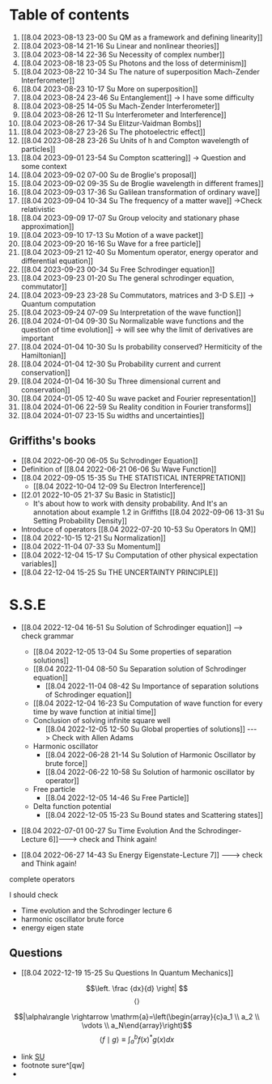 # Table of contents

1. [[8.04 2023-08-13 23-00 Su QM as a framework and defining linearity]]
2. [[8.04 2023-08-14 21-16 Su Linear and nonlinear theories]]
3. [[8.04 2023-08-14 22-36 Su Necessity of complex number]]
4. [[8.04 2023-08-18 23-05 Su Photons and the loss of determinism]]
5. [[8.04 2023-08-22 10-34 Su The nature of superposition Mach-Zender Interferometer]]
6. [[8.04 2023-08-23 10-17 Su More on superposition]]
7. [[8.04 2023-08-24 23-46 Su Entanglement]] -> I have some difficulty
8. [[8.04 2023-08-25 14-05 Su Mach-Zender Interferometer]]
9. [[8.04 2023-08-26 12-11 Su Interferometer and Interference]]
10. [[8.04 2023-08-26 17-34 Su Elitzur-Vaidman Bombs]]
11. [[8.04 2023-08-27 23-26 Su The photoelectric effect]]
12. [[8.04 2023-08-28 23-26  Su Units of h and Compton wavelength of particles]]
13. [[8.04 2023-09-01 23-54 Su Compton scattering]] -> Question and some context
14. [[8.04 2023-09-02 07-00 Su de Broglie's proposal]]
15. [[8.04 2023-09-02 09-35 Su de Broglie wavelength in different frames]]
16. [[8.04 2023-09-03 17-36 Su Galilean transformation of ordinary wave]]
17. [[8.04 2023-09-04 10-34 Su The frequency of a matter wave]] ->Check relativistic
18. [[8.04 2023-09-09 17-07 Su Group velocity and stationary phase approximation]]
19. [[8.04 2023-09-10 17-13 Su Motion of a wave packet]]
20. [[8.04 2023-09-20 16-16 Su Wave for a free particle]]
21. [[8.04 2023-09-21 12-40 Su Momentum operator, energy operator and differential equation]]
22. [[8.04 2023-09-23 00-34 Su Free Schrodinger equation]]
23. [[8.04 2023-09-23 01-20 Su The general schrodinger equation, commutator]]
24. [[8.04 2023-09-23 23-28 Su Commutators, matrices and 3-D S.E]] -> Quantum computation
25. [[8.04 2023-09-24 07-09 Su Interpretation of the wave function]]
26. [[8.04 2024-01-04 09-30 Su Normalizable wave functions and the question of time evolution]] -> will see why the limit of derivatives are important
27. [[8.04 2024-01-04 10-30 Su Is probability conserved? Hermiticity of the Hamiltonian]]
28.  [[8.04 2024-01-04 12-30 Su Probability current and current conservation]]
29. [[8.04 2024-01-04 16-30 Su Three dimensional current and conservation]]
30. [[8.04 2024-01-05 12-40 Su wave packet and Fourier representation]]
31. [[8.04 2024-01-06 22-59 Su Reality condition in Fourier transforms]]
32. [[8.04 2024-01-07 23-15 Su widths and uncertainties]]
## Griffiths's books




- [[8.04 2022-06-20 06-05 Su Schrodinger Equation]]
- Definition of [[8.04 2022-06-21 06-06 Su Wave Function]]
- [[8.04 2022-09-05 15-35 Su THE STATISTICAL INTERPRETATION]]
	- [[8.04 2022-10-04 12-09 Su Electron Interference]]
- [[2.01 2022-10-05 21-37 Su Basic in Statistic]]
	- It's about how to work with density probability. And It's an annotation about example 1.2 in Griffiths [[8.04 2022-09-06 13-31 Su Setting Probability Density]]
- Introduce of operators [[8.04 2022-07-20 10-53 Su Operators In QM]]
- [[8.04 2022-10-15 12-21 Su Normalization]]
- [[8.04 2022-11-04 07-33 Su Momentum]] 
- [[8.04 2022-12-04 15-17 Su Computation of other physical expectation variables]]
- [[8.04 22-12-04 15-25 Su THE UNCERTAINTY PRINCIPLE]]

# S.S.E
- [[8.04 2022-12-04 16-51 Su Solution of Schrodinger equation]] --> check grammar
	- [[8.04 2022-12-05 13-04 Su Some properties of separation solutions]]
	- [[8.04 2022-11-04 08-50 Su Separation solution of Schrodinger equation]]
		- [[8.04 2022-11-04 08-42 Su Importance of separation solutions of Schrodinger equation]]
	- [[8.04 2022-12-04 16-23 Su Computation of wave function for every time by wave function at initial time]]
	- Conclusion of solving infinite square well
		- [[8.04 2022-12-05 12-50 Su Global properties of solutions]] ---> Check with Allen Adams
	- Harmonic oscillator
		-  [[8.04 2022-06-28 21-14 Su Solution of Harmonic Oscillator by brute force]]
		- [[8.04 2022-06-22 10-58 Su Solution of harmonic oscillator by operator]]
	- Free particle
		- [[8.04 2022-12-05 14-46 Su Free Particle]]
	- Delta function potential
		- [[8.04 2022-12-05 15-23 Su Bound states and Scattering states]]


- [[8.04 2022-07-01 00-27 Su Time Evolution And the Schrodinger-Lecture 6]]---> check and Think again!
- [[8.04 2022-06-27 14-43 Su Energy Eigenstate-Lecture 7]] ---> check and Think again!

complete operators 


I should check
- Time evolution and the Schrodinger lecture 6
- harmonic oscillator brute force
- energy eigen state
## Questions
- [[8.04 2022-12-19 15-25 Su Questions In Quantum Mechanics]]

$$\left. \frac {dx}{d} \right| $$
$$\left\langle \right\rangle$$

$$|\alpha\rangle \rightarrow \mathrm{a}=\left(\begin{array}{c}a_1 \\ a_2 \\ \vdots \\ a_N\end{array}\right)$$
$$\langle f \mid g\rangle \equiv \int_a^b f(x)^* g(x) d x$$

- link
[SU](hal)
- footnote
sure^[qw]
- 

